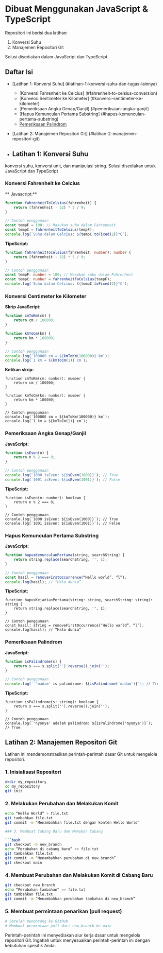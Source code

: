 # Dibuat Menggunakan JavaScript & TypeScript

Repositori ini berisi dua latihan: 
1. Konversi Suhu 
2. Manajemen Repositori Git 

Solusi disediakan dalam JavaScript dan TypeScript.

## Daftar Isi

- [Latihan 1: Konversi Suhu] (#latihan-1-konversi-suhu-dan-tugas-lainnya)
    - [Konversi Fahrenheit ke Celcius] (#fahrenheit-to-celsius-conversion)
    - [Konversi Sentimeter ke Kilometer] (#konversi-sentimeter-ke-kilometer)
    - [Pemeriksaan Angka Genap/Ganjil] (#pemeriksaan-angka-ganjil)
    - [Hapus Kemunculan Pertama Substring] (#hapus-kemunculan-pertama-substring)
    - [Pemeriksaan Palindrom](#palindrome-check)
    
- [Latihan 2: Manajemen Repositori Git] (#latihan-2-manajemen-repositori-git)

- ## Latihan 1: Konversi Suhu

 konversi suhu, konversi unit, dan manipulasi string.  Solusi disediakan untuk JavaScript dan TypeScript

### Konversi Fahrenheit ke Celcius

** Javascript:**

```javascript
function fahrenheitToCelsius(fahrenheit) {
    return (fahrenheit - 32) * 5 / 9;
}

// Contoh penggunaan
const tempF = 100; // Masukan suhu dalam Fahrenheit
const tempC = fahrenheitToCelsius(tempF);
console.log(`Suhu dalam Celcius: ${tempC.toFixed(2)}°C`);
```

**TipeScript:**

```typescript
function fahrenheitToCelsius(fahrenheit: number): number {
    return (fahrenheit - 32) * 5 / 9;
}

// Contoh penggunaan
const tempF: number = 100; // Masukan suhu dalam Fahrenheit
const tempC: number = fahrenheitToCelsius(tempF);
console.log(`Suhu dalam Celcius: ${tempC.toFixed(2)}°C`);
```

### Konversi Centimeter ke Kilometer

**Skrip JavaScript:**

```javascript
function cmToKm(cm) {
    return cm / 100000;
}

function kmToCm(km) {
    return km * 100000;
}

// Contoh penggunaan
console.log(`100000 cm = ${kmToKm(100000)} km`);
console.log(`1 km = ${kmToCm(1)} cm`);
```

**Ketikan skrip:**

``` tipeScript
function cmToKm(cm: number): number {
    return cm / 100000;
}

function kmToCm(km: number): number {
    return km * 100000;
}

// Contoh penggunaan
console.log(`100000 cm = ${kmToKm(100000)} km`);
console.log(`1 km = ${kmToCm(1)} cm`);
```

### Pemeriksaan Angka Genap/Ganjil

**JavaScript:**

``` javascript
function isEven(n) {
    return n % 2 === 0;
}

// Contoh penggunaan
console.log(`1000 isEven: ${isEven(1000)}`); // True
console.log(`1001 isEven: ${isEven(1001)}`); // False
```

**TipeScript:**

``` tipeScript
function isEven(n: number): boolean {
    return n % 2 === 0;
}

// Contoh penggunaan
console.log(`1000 isEven: ${isEven(1000)}`); // True
console.log(`1001 isEven: ${isEven(1001)}`); // False
```

### Hapus Kemunculan Pertama Substring

**JavaScript:**

```javascript
function hapusKemunculanPertama(string, searchString) {
    return string.replace(searchString, '', 1);
}

// Contoh penggunaan
const hasil = removeFirstOccurrence(“Hello world”, “l”);
console.log(hasil); // “Halo dunia”
```

**TipeScript:**

``` **Typescript
function hapusKejadianPertama(string: string, searchString: string): string {
    return string.replace(searchString, '', 1);
}

// Contoh penggunaan
const hasil: string = removeFirstOccurrence(“Hello world”, “l”);
console.log(hasil); // “Halo dunia”
```

### Pemeriksaan Palindrom

**JavaScript:**

``` javascript
function isPalindrome(s) {
    return s === s.split('').reverse().join('');
}

// Contoh penggunaan
console.log(``'madam' is palindrome: ${isPalindrome('madam')}`); // True
```

**TipeScript:**

``` **typescript
function isPalindrome(s: string): boolean {
    return s === s.split('').reverse().join('');
}

// Contoh penggunaan
console.log(`'nyonya' adalah palindrom: ${isPalindrome('nyonya')}`); // True
```

## Latihan 2: Manajemen Repositori Git

Latihan ini mendemonstrasikan perintah-perintah dasar Git untuk mengelola repositori.

### 1. Inisialisasi Repositori

```bash
mkdir my_repository
cd my_repository
git init
```

### 2. Melakukan Perubahan dan Melakukan Komit

``` bash
echo “Hello World” > file.txt
git tambahkan file.txt
git commit -m “Menambahkan file.txt dengan konten Hello World”

### 3. Membuat Cabang Baru dan Menukar Cabang

```bash
git checkout -b new_branch
echo “Perubahan di cabang baru” >> file.txt
git tambahkan file.txt
git commit -m “Menambahkan perubahan di new_branch”
git checkout main
```

### 4. Membuat Perubahan dan Melakukan Komit di Cabang Baru

```bash
git checkout new_branch
echo “Perubahan tambahan” >> file.txt
git tambahkan file.txt
git commit -m “Menambahkan perubahan tambahan di new_branch”
```

### 5. Membuat permintaan penarikan (pull request)

``` bash
# Setelah mendorong ke GitHub
# Membuat permintaan pull dari new_branch ke main
```

Perintah-perintah ini menyediakan alur kerja dasar untuk mengelola repositori Git. Ingatlah untuk menyesuaikan perintah-perintah ini dengan kebutuhan spesifik Anda.
